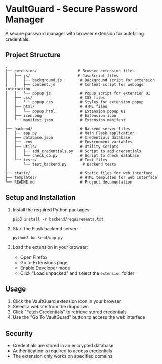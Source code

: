 # VaultGuard - Secure Password Manager

A secure password manager with browser extension for autofilling credentials.

## Project Structure

```
.
├── extension/                  # Browser extension files
│   ├── js/                     # JavaScript files
│   │   ├── background.js        # Background script for extension
│   │   ├── content.js           # Content script for webpage interaction
│   │   └── popup.js             # Popup script for extension UI
│   ├── css/                     # CSS files
│   │   └── popup.css            # Styles for extension popup
│   ├── html/                    # HTML files
│   │   └── popup.html           # Extension popup UI
│   ├── icon.png                 # Extension icon
│   └── manifest.json            # Extension manifest
│
├── backend/                     # Backend server files
│   ├── app.py                   # Main Flask application
│   ├── database.json            # Credentials database
│   ├── .env                     # Environment variables
│   ├── utils/                   # Utility scripts
│   │   ├── add_credentials.py   # Script to add credentials
│   │   └── check_db.py          # Script to check database
│   └── tests/                   # Test files
│       └── test_backend.py       # Backend tests
│
├── static/                      # Static files for web interface
├── templates/                   # HTML templates for web interface
└── README.md                    # Project documentation
```

## Setup and Installation

1. Install the required Python packages:
   ```
   pip3 install -r backend/requirements.txt
   ```

2. Start the Flask backend server:
   ```
   python3 backend/app.py
   ```

3. Load the extension in your browser:
   - Open Firefox
   - Go to Extensions page
   - Enable Developer mode
   - Click "Load unpacked" and select the `extension` folder

## Usage

1. Click the VaultGuard extension icon in your browser
2. Select a website from the dropdown
3. Click "Fetch Credentials" to retrieve stored credentials
4. Use the "Go To VaultGuard" button to access the web interface

## Security

- Credentials are stored in an encrypted database
- Authentication is required to access credentials
- The extension only works on specified domains